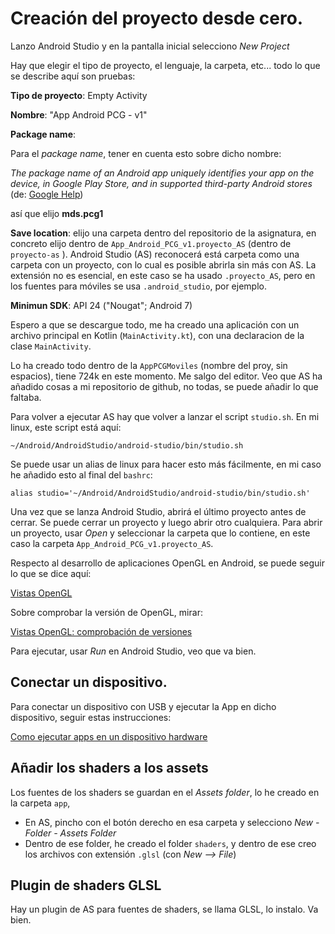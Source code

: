 # Creación del proyecto desde cero.


Lanzo Android Studio y en la pantalla inicial selecciono _New Project_

Hay que elegir el tipo de proyecto, el lenguaje, la carpeta, etc... todo lo que se describe aquí son pruebas:


**Tipo de proyecto**: Empty Activity

**Nombre**: "App Android PCG - v1"

**Package name**:

Para el _package name_, tener en cuenta esto sobre dicho nombre: 

_The package name of an Android app uniquely identifies your app on the device, in Google Play Store, and in supported third-party Android stores_ (de: [Google Help](https://support.google.com/admob/answer/9972781))

así que elijo **mds.pcg1**


**Save location**:  elijo una carpeta dentro del repositorio de la asignatura, en concreto elijo dentro de `App_Android_PCG_v1.proyecto_AS` (dentro de `proyecto-as` ). Android Studio (AS) reconocerá está carpeta como una carpeta con un proyecto, con lo cual es posible abrirla sin más con AS. La extensión no es esencial, en este caso se ha usado `.proyecto_AS`, pero en los fuentes para móviles se usa `.android_studio`, por ejemplo.

**Minimun SDK**: API 24 ("Nougat"; Android 7)

Espero a que se descargue todo, me ha creado una aplicación con un archivo principal en Kotlin (`MainActivity.kt`), con una declaracion de la clase `MainActivity`.


Lo ha creado todo dentro de la `AppPCGMoviles` (nombre del proy, sin espacios), tiene 724k en este momento. Me salgo del editor. Veo que AS ha añadido cosas a mi repositorio de github, no todas, se puede añadir lo que faltaba.

Para volver a ejecutar AS hay que volver a lanzar el script `studio.sh`. En mi linux, este script está aquí:

```
~/Android/AndroidStudio/android-studio/bin/studio.sh
```

Se puede usar un alias de linux para hacer esto más fácilmente, en mi caso he añadido esto al final del `bashrc`:

```
alias studio='~/Android/AndroidStudio/android-studio/bin/studio.sh'
```

Una vez que se lanza Android Studio, abrirá el último proyecto antes de cerrar. Se puede cerrar un proyecto y luego abrir otro cualquiera. Para abrir un proyecto, usar _Open_ y seleccionar la carpeta que lo contiene, en este caso la carpeta `App_Android_PCG_v1.proyecto_AS`.


Respecto al desarrollo de aplicaciones OpenGL en Android, se puede seguir lo que se dice aquí:

[Vistas OpenGL](https://developer.android.com/develop/ui/views/graphics/opengl)

Sobre comprobar la versión de OpenGL, mirar:

[Vistas OpenGL: comprobación de versiones](https://developer.android.com/develop/ui/views/graphics/opengl/about-opengl#version-check)


Para ejecutar, usar _Run_ en Android Studio, veo que va bien.


## Conectar un dispositivo.

Para conectar un dispositivo con USB y ejecutar la App en dicho dispositivo, seguir estas instrucciones:

[Como ejecutar apps en un dispositivo hardware](https://developer.android.com/studio/run/device?hl=es-419)

## Añadir los shaders a los assets 

Los fuentes de los shaders se guardan en el _Assets folder_, lo he creado en la carpeta `app`,

- En AS, pincho con el botón derecho en esa carpeta y selecciono _New - Folder - Assets Folder_
- Dentro de ese folder, he creado el folder `shaders`, y dentro de ese creo los archivos con extensión `.glsl` (con _New --> File_)
 

## Plugin de shaders GLSL

Hay un plugin de AS para fuentes de shaders, se llama GLSL, lo instalo. Va bien.















